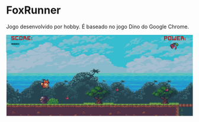 # FoxRunner
Jogo desenvolvido por hobby. É baseado no jogo Dino do Google Chrome.

![GitHub Logo](/imagens/fotosJogo1.png)
